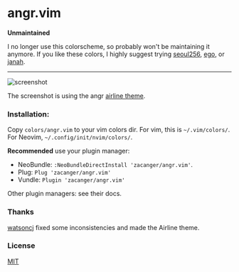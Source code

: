 # angr.vim

**Unmaintained**

I no longer use this colorscheme, so probably won't be maintaining it anymore.
If you like these colors, I highly suggest trying
[seoul256](https://github.com/junegunn/seoul256.vim),
[ego](https://github.com/geetarista/ego.vim), or
[janah](https://github.com/mhinz/vim-janah).

----

![screenshot](/screenshot.png?raw=true)

The screenshot is using the angr
[airline theme](https://github.com/vim-airline/vim-airline-themes).

### Installation:

Copy `colors/angr.vim` to your vim colors dir.
For vim, this is `~/.vim/colors/`. For Neovim, `~/.config/init/nvim/colors/`.

**Recommended** use your plugin manager:

* NeoBundle: `:NeoBundleDirectInstall 'zacanger/angr.vim'`.
* Plug: `Plug 'zacanger/angr.vim'`
* Vundle: `Plugin 'zacanger/angr.vim'`

Other plugin managers: see their docs.

### Thanks

[watsoncj](https://github.com/watsoncj) fixed some inconsistencies and made the
Airline theme.

### License

[MIT](./LICENSE.md)
